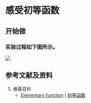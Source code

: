 # 感受初等函数

## 开始做

### 实验过程如下图所示。

![](/images/函数与解析几何/初等函数/感受初等函数/1a1.jpg)

## 参考文献及资料

1. 维基百科
	- [Elementary function](https://en.wikipedia.org/wiki/Elementary_function) | [初等函数](https://zh.wikipedia.org/wiki/初等函数) 
